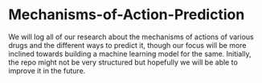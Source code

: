 # Mechanisms-of-Action-Prediction

We will log all of our research about the mechanisms of actions of various drugs and the different ways to predict it, though our focus will be more inclined towards building a machine learning model for the same. Initially, the repo might not be very structured but hopefully we will be able to improve it in the future.
